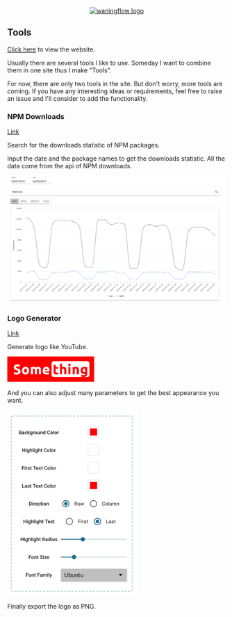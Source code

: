 <p align="center"><a href="https://tools.waningflow.com/" target="_blank" rel="noopener noreferrer"><img width="100" src="https://tools.waningflow.com/WebIcon.png" alt="waningflow logo"></a></p>

## Tools

[Click here](https://tools.waningflow.com/) to view the website.

Usually there are several tools I like to use. Someday I want to combine them in one site thus I make "Tools". 

For now, there are only two tools in the site. But don't worry, more tools are coming. If you have any interesting ideas or requirements, feel free to raise an issue and I'll consider to add the functionality.

### NPM Downloads 
[Link](https://tools.waningflow.com/npm-download)

Search for the downloads statistic of NPM packages.

Input the date and the package names to get the downloads statistic.
All the data come from the api of NPM downloads.
<p align="left"><img width="600" src="./public/npmdownload_sc_rm.png"></p>

### Logo Generator
[Link](https://tools.waningflow.com/logo-generate)

Generate logo like YouTube.
<p align="left"><img width="200" src="./public/Something_rm.png" ></p>
And you can also adjust many parameters to get the best appearance you want.
<p align="left"><img width="300" src="./public/logogenerate_sc_rm.png"></p>
Finally export the logo as PNG.